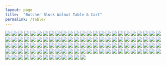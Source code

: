 ```yaml
---
layout: page
title:  "Butcher Block Walnut Table & Cart"
permalink: /table/
---
```


<img class='flickr' src='https://c1.staticflickr.com/8/7463/28487076212_4da911bfe5_b.jpg'>
<img class='flickr' src='https://c1.staticflickr.com/9/8628/27978157473_ae2c01cb37_b.jpg'>
<img class='flickr' src='https://c1.staticflickr.com/9/8862/28487059742_fc3f2d3024_b.jpg'>
<img class='flickr' src='https://c1.staticflickr.com/9/8669/28593847485_0fee794678_b.jpg'>
<img class='flickr' src='https://c1.staticflickr.com/9/8474/28561258946_a7cb9a65af_b.jpg'>
<img class='flickr' src='https://c1.staticflickr.com/9/8587/28515550711_2ea045787f_b.jpg'>
<img class='flickr' src='https://c1.staticflickr.com/9/8136/28561243416_dd5779f10e_b.jpg'>
<img class='flickr' src='https://c1.staticflickr.com/9/8694/28515543721_be31c3bbb9_b.jpg'>
<img class='flickr' src='https://c1.staticflickr.com/9/8809/27978115183_fc74c4caff.jpg'>
<img class='flickr' src='https://c1.staticflickr.com/9/8585/28515521341_5cdd0bf660.jpg'>
<img class='flickr' src='https://c1.staticflickr.com/9/8725/27978105143_1a5df0911b.jpg'>
<img class='flickr' src='https://c1.staticflickr.com/9/8797/28309565240_2c49f14329_b.jpg'>
<!--<img class='flickr' src='http://c1.staticflickr.com/9/8566/27976872374_d5a1e039bc_b.jpg'>-->
<img class='flickr' src='https://c1.staticflickr.com/8/7760/28593806995_30259a1b01.jpg'>
<img class='flickr' src='https://c1.staticflickr.com/9/8795/28561187106_64870ff257.jpg'>
<img class='flickr' src='https://c1.staticflickr.com/9/8077/27978082723_bf302f11c9.jpg'>
<img class='flickr' src='https://c1.staticflickr.com/9/8091/28561172706_0fac915eac_b.jpg'>
<img class='flickr' src='https://c1.staticflickr.com/9/8720/27976854744_65a84e49f6_b.jpg'>
<img class='flickr' src='https://c1.staticflickr.com/9/8845/28561162136_a3560cf946_b.jpg'>
<img class='flickr' src='https://c1.staticflickr.com/9/8752/27976842934_c2e6583bea_b.jpg'>
<img class='flickr' src='https://c1.staticflickr.com/9/8383/28515448551_a8d31b7913_b.jpg'>
<img class='flickr' src='https://c1.staticflickr.com/9/8766/28561142686_d30af34001_b.jpg'>
<img class='flickr' src='https://c1.staticflickr.com/9/8487/27978063783_bdc6e892b0_b.jpg'>
<img class='flickr' src='https://c1.staticflickr.com/9/8813/27978058463_a4a5e026a6_b.jpg'>
<img class='flickr' src='https://c1.staticflickr.com/9/8659/28309516090_2d16529f2c_b.jpg'>
<img class='flickr' src='https://c1.staticflickr.com/9/8612/27978047333_db45d11793_b.jpg'>
<img class='flickr' src='https://c1.staticflickr.com/9/8255/28561118636_01a7e1d81b_b.jpg'>
<img class='flickr' src='https://c1.staticflickr.com/9/8034/28486915702_2af269869d_b.jpg'>
<img class='flickr' src='https://c1.staticflickr.com/9/8840/28561105236_9cf447fc44_b.jpg'>
<img class='flickr' src='https://c1.staticflickr.com/9/8565/28593721275_76103327d1_b.jpg'>
<img class='flickr' src='https://c1.staticflickr.com/9/8682/28593725595_7253ecf3cd_b.jpg'>
<img class='flickr' src='https://c1.staticflickr.com/9/8760/28309484570_1d8518b716_b.jpg'>
<img class='flickr' src='https://c1.staticflickr.com/9/8584/28561087656_64320e8d7b_b.jpg'>
<img class='flickr' src='https://c1.staticflickr.com/9/8662/27978007083_34c9baa3c6_b.jpg'>
<img class='flickr' src='https://c1.staticflickr.com/8/7758/28561082366_3dfdb0250a_b.jpg'>
<img class='flickr' src='https://c1.staticflickr.com/8/7582/27977995753_ef503705bf_b.jpg'>
<img class='flickr' src='https://c1.staticflickr.com/9/8885/28561074346_4b339916c2_b.jpg'>
<img class='flickr' src='https://c1.staticflickr.com/9/8052/27977982763_a0036ef0dd_b.jpg'>
<img class='flickr' src='https://c1.staticflickr.com/8/7493/28309440520_f9a7af91c2_b.jpg'>
<img class='flickr' src='https://c1.staticflickr.com/9/8731/28309433670_6c45f39a31_b.jpg'>
<img class='flickr' src='https://c1.staticflickr.com/9/8337/28486846032_103b434213_b.jpg'>
<img class='flickr' src='https://c1.staticflickr.com/9/8765/28309423890_152d4fd783_b.jpg'>
<img class='flickr' src='https://c1.staticflickr.com/9/8738/28486832682_862b821847_b.jpg'>
<img class='flickr' src='https://c1.staticflickr.com/9/8062/28309416520_b1179d4211_b.jpg'>
<img class='flickr' src='https://c1.staticflickr.com/9/8683/28561034176_90338092a6_b.jpg'>
<img class='flickr' src='https://c1.staticflickr.com/9/8288/27977933733_f19e391ea7_b.jpg'>
<img class='flickr' src='https://c1.staticflickr.com/9/8618/28561025066_fd369b37cc_b.jpg'>
<img class='flickr' src='https://c1.staticflickr.com/9/8578/28515344591_8e2ec158a6_b.jpg'>
<img class='flickr' src='https://c1.staticflickr.com/9/8834/28515339041_9443b6b2d1_b.jpg'>
<img class='flickr' src='https://c1.staticflickr.com/9/8600/28515334731_feb3bea763_b.jpg'>
<img class='flickr' src='https://c1.staticflickr.com/9/8682/28560993566_f3100f23e8_b.jpg'>
<img class='flickr' src='https://c1.staticflickr.com/9/8442/28593611915_2b52cd5b3a_b.jpg'>
<img class='flickr' src='https://c1.staticflickr.com/9/8364/28593600065_b1840e8a21_b.jpg'>
<img class='flickr' src='https://c1.staticflickr.com/8/7798/28515306111_bb004c1a73_b.jpg'>
<img class='flickr' src='https://c1.staticflickr.com/9/8843/27977891153_9f3e046d9f_b.jpg'>
<img class='flickr' src='https://c1.staticflickr.com/9/8290/28309350660_19ea654ced_b.jpg'>
<img class='flickr' src='https://c1.staticflickr.com/9/8745/27977874413_2babaace39_b.jpg'>
<img class='flickr' src='https://c1.staticflickr.com/9/8624/28309333400_8655e84222_b.jpg'>
<img class='flickr' src='https://c1.staticflickr.com/9/8692/28515316781_aec84dfb9d_b.jpg'>
<img class='flickr' src='https://c1.staticflickr.com/9/8696/28486755772_b75d72c102_b.jpg'>
<img class='flickr' src='https://c1.staticflickr.com/9/8776/27977854633_afe7c5307c.jpg'>
<img class='flickr' src='https://c1.staticflickr.com/9/8445/28515280911_b0599248d2_c.jpg'>
<img class='flickr' src='https://c1.staticflickr.com/8/7635/28995526181_abbee69850_b.jpg'>
<img class='flickr' src='https://c1.staticflickr.com/9/8411/28995518911_9b9eb752f8_b.jpg'>
<img class='flickr' src='https://c1.staticflickr.com/9/8466/28454196053_b992ae4b3e_b.jpg'>
<img class='flickr' src='https://c1.staticflickr.com/9/8420/28966545422_0122feb5d2_b.jpg'>
<img class='flickr' src='https://c1.staticflickr.com/9/8120/28966538072_8b3de5782e_b.jpg'>
<img class='flickr' src='https://c1.staticflickr.com/9/8544/28966531302_f53e34abb3_b.jpg'>
<img class='flickr' src='https://c1.staticflickr.com/9/8442/29039028836_38b0e0dcf9_b.jpg'>
<img class='flickr' src='https://c1.staticflickr.com/9/8073/29039016216_86eb00d880_b.jpg'>
<img class='flickr' src='https://c1.staticflickr.com/9/8814/29039005056_6860da270d_b.jpg'>
<img class='flickr' src='https://c1.staticflickr.com/9/8456/29071904215_f809d395fe_b.jpg'>
<img class='flickr' src='https://c1.staticflickr.com/9/8831/29071894495_9cfeed2fc0_b.jpg'>
<img class='flickr' src='https://c1.staticflickr.com/9/8140/29071884695_3c60c2709e_b.jpg'>
<img class='flickr' src='https://c1.staticflickr.com/9/8053/28450956094_9be24725b7_b.jpg'>
<img class='flickr' src='https://c1.staticflickr.com/8/7469/28450946124_d12064aec7_b.jpg'>
<img class='flickr' src='https://c1.staticflickr.com/9/8476/28450936004_60353796a7_b.jpg'>
<img class='flickr' src='https://c1.staticflickr.com/9/8515/28450927934_b8e792391f_b.jpg'>
<img class='flickr' src='https://c1.staticflickr.com/9/8560/28785522390_d9b048504b_b.jpg'>
<img class='flickr' src='https://c1.staticflickr.com/9/8450/28785519050_bdd443bce6_b.jpg'>
<img class='flickr' src='https://c1.staticflickr.com/9/8160/28995443991_66e946412a_b.jpg'>
<img class='flickr' src='https://c1.staticflickr.com/9/8270/28450896164_caf288964c_b.jpg'>
<img class='flickr' src='https://c1.staticflickr.com/9/8405/28450888034_6d7e69ec70_b.jpg'>
<img class='flickr' src='https://c1.staticflickr.com/9/8165/28450870594_e3c57d33c2_b.jpg'>
<img class='flickr' src='https://c1.staticflickr.com/9/8807/28785492830_d4fe6229a4_b.jpg'>
<img class='flickr' src='https://c1.staticflickr.com/9/8199/28450877754_5c8bae7440_b.jpg'>
<img class='flickr' src='https://c1.staticflickr.com/9/8396/28785489840_bbd4610731_b.jpg'>
<img class='flickr' src='https://c1.staticflickr.com/9/8107/28995408201_583215b2ef_b.jpg'>
<img class='flickr' src='https://c1.staticflickr.com/9/8426/28995399551_0100723438_b.jpg'>
<img class='flickr' src='https://c1.staticflickr.com/9/8076/28995392791_40aacbdc54_b.jpg'>
<img class='flickr' src='https://c1.staticflickr.com/9/8409/28450834454_706967d92f_b.jpg'>
<img class='flickr' src='https://c1.staticflickr.com/9/8394/28450827404_9ac243303c_b.jpg'>
<img class='flickr' src='https://c1.staticflickr.com/8/7531/28450821344_7dd9034618_b.jpg'>
<img class='flickr' src='https://c1.staticflickr.com/9/8608/28450814494_8a5df64142_b.jpg'>
<img class='flickr' src='https://c1.staticflickr.com/9/8464/29038896736_61408d925a_b.jpg'>
<img class='flickr' src='https://c1.staticflickr.com/9/8010/28450806254_72c62e7470_b.jpg'>
<img class='flickr' src='https://c1.staticflickr.com/9/8006/28785436200_895d1681c9_b.jpg'>
<img class='flickr' src='https://c1.staticflickr.com/9/8160/28966393312_d879fcb014_b.jpg'>
<img class='flickr' src='https://c1.staticflickr.com/9/8509/28454058013_a08a29182a_b.jpg'>
<img class='flickr' src='https://c1.staticflickr.com/9/8058/28454042563_36ef5ea057_b.jpg'>
<img class='flickr' src='https://c1.staticflickr.com/9/8495/28966368652_5fac2b3d30_b.jpg'>
<img class='flickr' src='https://c1.staticflickr.com/9/8455/28785414140_403c37009a_b.jpg'>
<img class='flickr' src='https://c1.staticflickr.com/9/8111/28966357712_0cf933a73d_b.jpg'>
<img class='flickr' src='https://c1.staticflickr.com/9/8531/28785408220_b8b90867ea_b.jpg'>
<img class='flickr' src='https://c1.staticflickr.com/9/8136/29071715295_172b41073f_b.jpg'>
<img class='flickr' src='https://c1.staticflickr.com/9/8073/28785398870_efacb0fea8_b.jpg'>
<img class='flickr' src='https://c1.staticflickr.com/9/8051/29071697465_d6678700b9_b.jpg'>
<img class='flickr' src='https://c1.staticflickr.com/9/8262/28450754984_2c1f983716_b.jpg'>
<img class='flickr' src='https://c1.staticflickr.com/9/8316/28453975883_8b4d2464ed_b.jpg'>
<img class='flickr' src='https://c1.staticflickr.com/9/8070/28453966933_e2f6e8f27e_b.jpg'>
<img class='flickr' src='https://c1.staticflickr.com/9/8592/28450738844_29e13c0821_b.jpg'>
<img class='flickr' src='https://c1.staticflickr.com/9/8459/28450734214_5cb7cd065d_b.jpg'>
<img class='flickr' src='https://c1.staticflickr.com/9/8171/28966315502_fcc39892c3_b.jpg'>
<img class='flickr' src='https://c1.staticflickr.com/9/8555/28450726084_788c584f14_c.jpg'>
